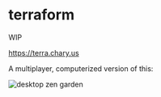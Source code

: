 # terraform

WIP

https://terra.chary.us

A multiplayer, computerized version of this:

![desktop zen garden](https://i.imgur.com/NZTlAyT.jpg)
